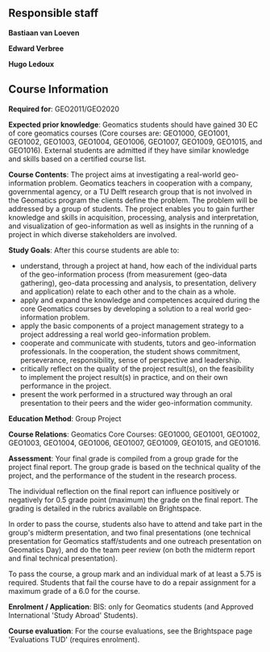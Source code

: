 
<!-- toc -->

## Responsible staff

__Bastiaan van Loeven__
[<i class="fa fa-envelope"></i>](mailto:b.vanloenen@tudelft.nl)

__Edward Verbree__
[<i class="fa fa-envelope"></i>](mailto:e.verbree@tudelft.nl)

__Hugo Ledoux__
[<i class="fa fa-home"></i>](https://3d.bk.tudelft.nl/hledoux) 
[<i class="fa fa-envelope"></i>](mailto:h.ledoux@tudelft.nl)


## Course Information


**Required for**: GEO2011/GEO2020

**Expected prior knowledge**: Geomatics students should have gained 30 EC of core geomatics courses (Core courses are: GEO1000, GEO1001, GEO1002, GEO1003, GEO1004, GEO1006, GEO1007, GEO1009, GEO1015, and GEO1016). External students are admitted if they have similar knowledge and skills based on a certified course list.

**Course Contents**: 
The project aims at investigating a real-world geo-information problem. Geomatics teachers in cooperation with a company, governmental agency, or a TU Delft research group that is not involved in the Geomatics program the clients define the problem. The problem will be addressed by a group of students. The project enables you to gain further knowledge and skills in acquisition, processing, analysis and interpretation, and visualization of geo-information as well as insights in the running of a project in which diverse stakeholders are involved.

**Study Goals**:
After this course students are able to:

- understand, through a project at hand, how each of the individual parts of the geo-information process (from measurement (geo-data gathering), geo-data processing and analysis, to presentation, delivery and application) relate to each other and to the chain as a whole.
- apply and expand the knowledge and competences acquired during the core Geomatics courses by developing a solution to a real world geo-information problem.
- apply the basic components of a project management strategy to a project addressing a real world geo-information problem.
- cooperate and communicate with students, tutors and geo-information professionals. In the cooperation, the student shows commitment, perseverance, responsibility, sense of perspective and leadership.
- critically reflect on the quality of the project result(s), on the feasibility to implement the project result(s) in practice, and on their own performance in the project.
- present the work performed in a structured way through an oral presentation to their peers and the wider geo-information community.

**Education Method**: Group Project

**Course Relations**: Geomatics Core Courses: GEO1000, GEO1001, GEO1002, GEO1003, GEO1004, GEO1006, GEO1007, GEO1009, GEO1015, and GEO1016.

**Assessment**:
Your final grade is compiled from a group grade for the project final report. The group grade is based on the technical quality of the project, and the performance of the student in the research process.

The individual reflection on the final report can influence positively or negatively for 0.5 grade point (maximum) the grade on the final report. The grading is detailed in the rubrics available on Brightspace.

In order to pass the course, students also have to attend and take part in the group's midterm presentation, and two final presentations (one technical presentation for Geomatics staff/students and one outreach presentation on Geomatics Day), and do the team peer review (on both the midterm report and final technical presentation).

To pass the course, a group mark and an individual mark of at least a 5.75 is required. Students that fail the course have to do a repair assignment for a maximum grade of a 6.0 for the course.

**Enrolment / Application**: BIS: only for Geomatics students (and Approved International 'Study Abroad' Students).


**Course evaluation**: For the course evaluations, see the Brightspace page 'Evaluations TUD' (requires enrolment).
